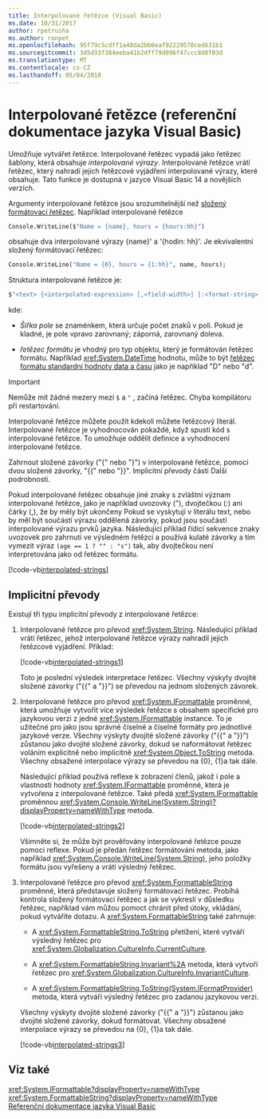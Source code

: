 ```yaml
---
title: Interpolované řetězce (Visual Basic)
ms.date: 10/31/2017
author: rpetrusha
ms.author: ronpet
ms.openlocfilehash: 95f79c5cdff1a48da2bb0eaf92229570ced631b1
ms.sourcegitcommit: 3d5d33f384eeba41b2dff79d096f47ccc8d8f03d
ms.translationtype: MT
ms.contentlocale: cs-CZ
ms.lasthandoff: 05/04/2018
---
```

# <a name="interpolated-strings-visual-basic-reference"></a>Interpolované řetězce (referenční dokumentace jazyka Visual Basic)

Umožňuje vytvářet řetězce.  Interpolované řetězec vypadá jako řetězec šablony, která obsahuje *interpolované výrazy*.  Interpolované řetězce vrátí řetězec, který nahradí jejich řetězcové vyjádření interpolované výrazy, které obsahuje. Tato funkce je dostupná v jazyce Visual Basic 14 a novějších verzích.

Argumenty interpolované řetězce jsou srozumitelnější než [složený formátovací řetězec](../../../../standard/base-types/composite-formatting.md#composite-format-string).  Například interpolované řetězce  
  
```vb  
Console.WriteLine($"Name = {name}, hours = {hours:hh}")
```  
obsahuje dva interpolované výrazy {name}' a '{hodin: hh}'. Je ekvivalentní složený formátovací řetězec:

```vb
Console.WriteLine("Name = {0}, hours = {1:hh}", name, hours); 
```  

Struktura interpolované řetězce je:  
  
```vb  
$"<text> {<interpolated-expression> [,<field-width>] [:<format-string>] } <text> ..."  
```  

kde: 

- *Šířka pole* se znaménkem, která určuje počet znaků v poli. Pokud je kladné, je pole vpravo zarovnaný; záporná, zarovnaný doleva. 

- *řetězec formátu* je vhodný pro typ objektu, který je formátován řetězec formátu. Například <xref:System.DateTime> hodnotu, může to být [řetězec formátu standardní hodnoty data a času](~/docs/standard/base-types/standard-date-and-time-format-strings.md) jako je například "D" nebo "d".

> [!IMPORTANT]
> Nemůže mít žádné mezery mezi `$` a `"` , začíná řetězec. Chyba kompilátoru při restartování.

 Interpolované řetězce můžete použít kdekoli můžete řetězcový literál.  Interpolované řetězce je vyhodnocován pokaždé, když spustí kód s interpolované řetězce. To umožňuje oddělit definice a vyhodnocení interpolované řetězce.  
  
 Zahrnout složené závorky ("{" nebo "}") v interpolované řetězce, pomocí dvou složené závorky, "{{" nebo "}}".  Implicitní převody části Další podrobnosti.  

Pokud interpolované řetězec obsahuje jiné znaky s zvláštní význam interpolované řetězce, jako je například uvozovky ("), dvojtečkou (:) ani čárky (,), že by měly být ukončeny Pokud se vyskytují v literálu text, nebo by měl být součástí výrazu oddělená závorky, pokud jsou součástí interpolované výrazu prvků jazyka. Následující příklad řídicí sekvence znaky uvozovek pro zahrnutí ve výsledném řetězci a používá kulaté závorky a tím vymezit výraz `(age == 1 ? "" : "s")` tak, aby dvojtečkou není interpretována jako od řetězec formátu.

[!code-vb[interpolated-strings](../../../../../samples/snippets/visualbasic/programming-guide/language-features/strings/interpolated-strings4.vb)]  

## <a name="implicit-conversions"></a>Implicitní převody  

Existují tři typu implicitní převody z interpolované řetězce:  

1. Interpolované řetězce pro převod <xref:System.String>. Následující příklad vrátí řetězec, jehož interpolované řetězce výrazy nahradil jejich řetězcové vyjádření. Příklad:

   [!code-vb[interpolated-strings1](../../../../../samples/snippets/visualbasic/programming-guide/language-features/strings/interpolated-strings1.vb)]  

   Toto je poslední výsledek interpretace řetězec. Všechny výskyty dvojité složené závorky ("{{" a "}}") se převedou na jednom složených závorek. 

2. Interpolované řetězce pro převod <xref:System.IFormattable> proměnné, která umožňuje vytvořit více výsledek řetězce s obsahem specifické pro jazykovou verzi z jedné <xref:System.IFormattable> instance. To je užitečné pro jako jsou správné číselné a číselné formáty pro jednotlivé jazykové verze.  Všechny výskyty dvojité složené závorky ("{{" a "}}") zůstanou jako dvojité složené závorky, dokud se naformátovat řetězec voláním explicitně nebo implicitně <xref:System.Object.ToString> metoda.  Všechny obsažené interpolace výrazy se převedou na {0}, {1}a tak dále.  

   Následující příklad používá reflexe k zobrazení členů, jakož i pole a vlastnosti hodnoty <xref:System.IFormattable> proměnné, která je vytvořena z interpolované řetězce. Také předá <xref:System.IFormattable> proměnnou <xref:System.Console.WriteLine(System.String)?displayProperty=nameWithType> metoda.

   [!code-vb[interpolated-strings2](../../../../../samples/snippets/visualbasic/programming-guide/language-features/strings/interpolated-strings2.vb)]  

   Všimněte si, že může být prověřovány interpolované řetězce pouze pomocí reflexe. Pokud je předán řetězec formátování metoda, jako například <xref:System.Console.WriteLine(System.String)>, jeho položky formátu jsou vyřešeny a vrátí výsledný řetězec. 

3. Interpolované řetězce pro převod <xref:System.FormattableString> proměnné, která představuje složený formátovací řetězec. Probíhá kontrola složený formátovací řetězec a jak se vykreslí v důsledku řetězec, například vám můžou pomoct chránit před útoky, vkládání, pokud vytváříte dotazu. A <xref:System.FormattableString> také zahrnuje:

      - A <xref:System.FormattableString.ToString> přetížení, které vytváří výsledný řetězec pro <xref:System.Globalization.CultureInfo.CurrentCulture>.
      
      - A <xref:System.FormattableString.Invariant%2A> metoda, která vytvoří řetězec pro <xref:System.Globalization.CultureInfo.InvariantCulture>.
      
      - A <xref:System.FormattableString.ToString(System.IFormatProvider)> metoda, která vytváří výsledný řetězec pro zadanou jazykovou verzi. 
  
    Všechny výskyty dvojité složené závorky ("{{" a "}}") zůstanou jako dvojité složené závorky, dokud formátovat.  Všechny obsažené interpolace výrazy se převedou na {0}, {1}a tak dále.  

   [!code-vb[interpolated-strings3](../../../../../samples/snippets/visualbasic/programming-guide/language-features/strings/interpolated-strings3.vb)]  

## <a name="see-also"></a>Viz také  
 <xref:System.IFormattable?displayProperty=nameWithType>  
 <xref:System.FormattableString?displayProperty=nameWithType>  
 [Referenční dokumentace jazyka Visual Basic](index.md)  
 